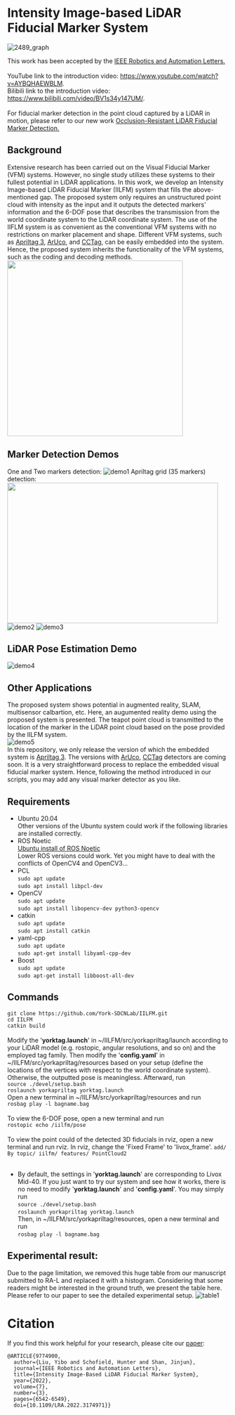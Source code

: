 # Intensity Image-based LiDAR Fiducial Marker System
![2489_graph](https://github.com/York-SDCNLab/IILFM/assets/58899542/6d58d12c-9939-474a-a99b-3bb1c2de8ae6)

This work has been accepted by the [IEEE Robotics and Automation Letters.](https://ieeexplore.ieee.org/document/9774900) <br>
<br>
YouTube link to the introduction video: https://www.youtube.com/watch?v=AYBQHAEWBLM. <br>
Bilibili link to the introduction video: https://www.bilibili.com/video/BV1s34y147UM/. <br>
<br>
For fiducial marker detection in the point cloud captured by a LiDAR in motion, please refer to our new work [Occlusion-Resistant LiDAR Fiducial Marker Detection.](https://github.com/York-SDCNLab/Marker-Detection-General)<br>
## Background
Extensive research has been carried out on the Visual Fiducial Marker (VFM) systems. However, no single study utilizes these systems to their fullest potential in LiDAR applications. In this work, we develop an Intensity Image-based LiDAR Fiducial Marker (IILFM) system that fills the above-mentioned gap. The proposed system only requires an unstructured point cloud with intensity as the input and it outputs the detected markers' information and the 6-DOF pose that describes the transmission from the world coordinate system to the LiDAR coordinate system. The use of the IIFLM system is as convenient as the conventional VFM systems with no restrictions on marker placement and shape. Different VFM systems, such as [Apriltag 3](https://github.com/AprilRobotics/apriltag), [ArUco](https://docs.opencv.org/3.4/d5/dae/tutorial_aruco_detection.html), and [CCTag](https://cctag.readthedocs.io/en/latest/), can be easily embedded into the system. Hence, the proposed system inherits the functionality of the VFM systems, such as the coding and decoding methods.<br>
<img width="400" height="400" src="https://user-images.githubusercontent.com/58899542/151822834-e7758e70-849f-483d-b2fd-df93b1fe0aa5.png"/> <br>
## Marker Detection Demos
One and Two markers detection:
![demo1](https://user-images.githubusercontent.com/58899542/151841293-f2f4f2d0-f5ba-427e-b5e7-ff6106e4a8d0.gif)
Apriltag grid (35 markers) detection:<br>
<img width="480" height="320" src="https://user-images.githubusercontent.com/58899542/152581823-ca10f8db-8d3e-4025-91e9-eb111489b911.jpeg"/> <br>
![demo2](https://user-images.githubusercontent.com/58899542/152580373-71096105-8b6a-47ba-a852-767922dcf39a.gif)
![demo3](https://user-images.githubusercontent.com/58899542/152580126-5306eb2e-7899-494a-a7bd-bb0f43427daa.gif)
## LiDAR Pose Estimation Demo
![demo4](https://user-images.githubusercontent.com/58899542/152581365-ff25f9c3-3fd2-4a1d-9525-2383717266b3.gif)

## Other Applications
The proposed system shows potential in augmented reality, SLAM, multisensor calbartion, etc. Here, an augumented reality demo using the proposed system is presented. The teapot point cloud is transmitted to the location of the marker in the LiDAR point cloud based on the pose provided by the IILFM system. <br>
![demo5](https://user-images.githubusercontent.com/58899542/152583787-add4a9f2-59c6-4e15-a112-f1d2ad10324e.gif) <br>
In this repository, we only release the version of which the embedded system is [Apriltag 3](https://github.com/AprilRobotics/apriltag). The versions with [ArUco](https://docs.opencv.org/3.4/d5/dae/tutorial_aruco_detection.html), [CCTag](https://cctag.readthedocs.io/en/latest/) detectors are coming soon. It is a very straightforward process to replace the embedded visual fiducial marker system. Hence, following the method introduced in our scripts, you may add any visual marker detector as you like.



## Requirements
* Ubuntu 20.04 <br>
Other versions of the Ubuntu system could work if the following libraries are installed correctly.<br>
* ROS Noetic <br>
[Ubuntu install of ROS Noetic](http://wiki.ros.org/noetic/Installation/Ubuntu)<br>
Lower ROS versions could work. Yet you might have to deal with the conflicts of OpenCV4 and OpenCV3...
* PCL <br>
``sudo apt update``<br>
``sudo apt install libpcl-dev``<br>
* OpenCV <br>
``sudo apt update``<br>
``sudo apt install libopencv-dev python3-opencv``<br>
* catkin<br>
``sudo apt update``<br>
``sudo apt install catkin``<br>
* yaml-cpp <br>
``sudo apt update``<br>
``sudo apt-get install libyaml-cpp-dev``<br>
* Boost <br>
``sudo apt update``<br>
``sudo apt-get install libboost-all-dev``

## Commands
```git clone https://github.com/York-SDCNLab/IILFM.git```<br>
```cd IILFM```<br>
```catkin build```<br>
<br>
Modify the '**yorktag.launch**' in ~/IILFM/src/yorkapriltag/launch according to your LiDAR model (e.g. rostopic, angular resolutions, and so on) and the employed tag family. Then modify the '**config.yaml**' in ~/IILFM/src/yorkapriltag/resources based on your setup (define the locations of the vertices with respect to the world coordinate system). Otherwise, the outputted pose is meaningless. Afterward, run <br>
```source ./devel/setup.bash```<br>
```roslaunch yorkapriltag yorktag.launch```<br>
Open a new terminal in ~/IILFM/src/yorkapriltag/resources and run <br>
```rosbag play -l bagname.bag```<br>
<br>
To view the 6-DOF pose, open a new terminal and run<br>
``rostopic echo /iilfm/pose`` <br>
<br>
To view the point could of the detected 3D fiducials in rviz, open a new terminal and run rviz. In rviz, change the 'Fixed Frame' to 'livox_frame'. ``add/ By topic/ iilfm/ features/ PointCloud2``<br>
<br>
* By default, the settings in '**yorktag.launch**' are corresponding to Livox Mid-40. If you just want to try our system and see how it works, there is no need to modify '**yorktag.launch**' and '**config.yaml**'. You may simply run <br>
```source ./devel/setup.bash```<br>
```roslaunch yorkapriltag yorktag.launch```<br>
Then, in ~/IILFM/src/yorkapriltag/resources, open a new terminal and run <br>
```rosbag play -l bagname.bag```<br>

## Experimental result:
Due to the page limitation, we removed this huge table from our manuscript submitted to RA-L and replaced it with a histogram. Considering that some readers might be interested in the ground truth, we present the table here. Please refer to our paper to see the detailed experimental setup.
![table1](https://user-images.githubusercontent.com/58899542/162066700-d5afbac9-aa5e-49b9-a4d6-648e8bb8956c.png)

# Citation
If you find this work helpful for your research, please cite our [paper](https://ieeexplore.ieee.org/document/9774900):
```
@ARTICLE{9774900,
  author={Liu, Yibo and Schofield, Hunter and Shan, Jinjun},
  journal={IEEE Robotics and Automation Letters}, 
  title={Intensity Image-Based LiDAR Fiducial Marker System}, 
  year={2022},
  volume={7},
  number={3},
  pages={6542-6549},
  doi={10.1109/LRA.2022.3174971}}
```

